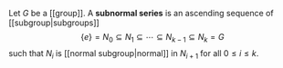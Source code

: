 Let $G$ be a [[group]]. A **subnormal series** is an ascending sequence of [[subgroup|subgroups]] $$\{e\} = N_0\subseteq N_1\subseteq \cdots\subseteq N_{k-1} \subseteq N_k = G$$ such that $N_i$ is [[normal subgroup|normal]] in $N_{i+1}$ for all $0\leq i\leq k$.

